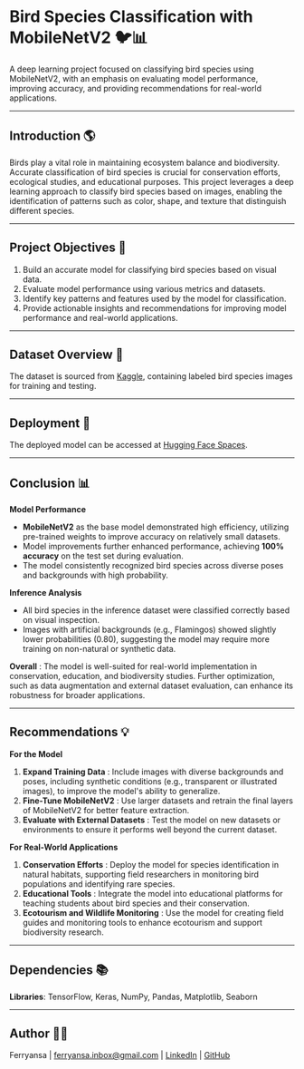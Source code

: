 # **Bird Species Classification with MobileNetV2 🐦📊**

A deep learning project focused on classifying bird species using MobileNetV2, with an emphasis on evaluating model performance, improving accuracy, and providing recommendations for real-world applications.

---

## **Introduction 🌎**

Birds play a vital role in maintaining ecosystem balance and biodiversity. Accurate classification of bird species is crucial for conservation efforts, ecological studies, and educational purposes. This project leverages a deep learning approach to classify bird species based on images, enabling the identification of patterns such as color, shape, and texture that distinguish different species.

---

## **Project Objectives 🎯**

1. Build an accurate model for classifying bird species based on visual data.
2. Evaluate model performance using various metrics and datasets.
3. Identify key patterns and features used by the model for classification.
4. Provide actionable insights and recommendations for improving model performance and real-world applications.

---

## **Dataset Overview 📂**

The dataset is sourced from [Kaggle](https://www.kaggle.com/datasets/rahmasleam/bird-speciees-dataset/data), containing labeled bird species images for training and testing.

---

## **Deployment 🚀**

The deployed model can be accessed at [Hugging Face Spaces](https://huggingface.co/spaces/Ferryansa/bird-species-classification).

---

## **Conclusion 📊**

**Model Performance**
- **MobileNetV2** as the base model demonstrated high efficiency, utilizing pre-trained weights to improve accuracy on relatively small datasets.
- Model improvements further enhanced performance, achieving **100% accuracy** on the test set during evaluation.
- The model consistently recognized bird species across diverse poses and backgrounds with high probability.

**Inference Analysis**
- All bird species in the inference dataset were classified correctly based on visual inspection.
- Images with artificial backgrounds (e.g., Flamingos) showed slightly lower probabilities (0.80), suggesting the model may require more training on non-natural or synthetic data.

**Overall**
: The model is well-suited for real-world implementation in conservation, education, and biodiversity studies. Further optimization, such as data augmentation and external dataset evaluation, can enhance its robustness for broader applications.

---

## **Recommendations 💡**

**For the Model**
1. **Expand Training Data**
: Include images with diverse backgrounds and poses, including synthetic conditions (e.g., transparent or illustrated images), to improve the model's ability to generalize.
2. **Fine-Tune MobileNetV2**
: Use larger datasets and retrain the final layers of MobileNetV2 for better feature extraction.
3. **Evaluate with External Datasets**
: Test the model on new datasets or environments to ensure it performs well beyond the current dataset.

**For Real-World Applications**
1. **Conservation Efforts**
: Deploy the model for species identification in natural habitats, supporting field researchers in monitoring bird populations and identifying rare species.
2. **Educational Tools**
: Integrate the model into educational platforms for teaching students about bird species and their conservation.
3. **Ecotourism and Wildlife Monitoring**
: Use the model for creating field guides and monitoring tools to enhance ecotourism and support biodiversity research.

---

## **Dependencies 📚**

**Libraries**: TensorFlow, Keras, NumPy, Pandas, Matplotlib, Seaborn

---

## **Author 👨‍💻**
Ferryansa | [ferryansa.inbox@gmail.com](mailto:ferryansa.inbox@gmail.com) | [LinkedIn](https://www.linkedin.com/in/ferryansa) | [GitHub](https://github.com/ferryansa)
